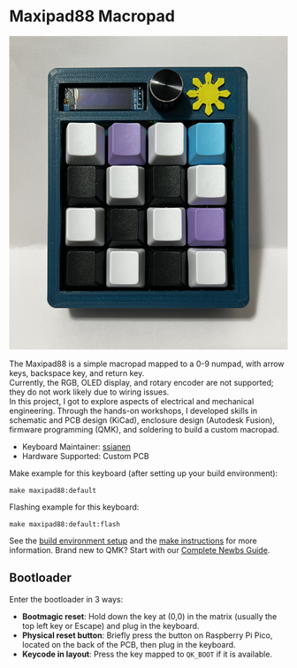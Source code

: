 # Maxipad88 Macropad

![maxipad88](https://github.com/ssianen/My-Macropad/blob/main/maxipad88.jpg)

The Maxipad88 is a simple macropad mapped to a 0-9 numpad, with arrow keys, backspace key, and return key. <br>
Currently, the RGB, OLED display, and rotary encoder are not supported; they do not work likely due to wiring issues. <br>
In this project, I got to explore aspects of electrical and mechanical engineering. Through the hands-on workshops, I developed skills in <br>
schematic and PCB design (KiCad), enclosure design (Autodesk Fusion), firmware programming (QMK), and soldering to build a custom macropad.

* Keyboard Maintainer: [ssianen](https://github.com/ssianen)
* Hardware Supported: Custom PCB

Make example for this keyboard (after setting up your build environment):

    make maxipad88:default

Flashing example for this keyboard:

    make maxipad88:default:flash

See the [build environment setup](https://docs.qmk.fm/#/getting_started_build_tools) and the [make instructions](https://docs.qmk.fm/#/getting_started_make_guide) for more information. Brand new to QMK? Start with our [Complete Newbs Guide](https://docs.qmk.fm/#/newbs).

## Bootloader

Enter the bootloader in 3 ways:

* **Bootmagic reset**: Hold down the key at (0,0) in the matrix (usually the top left key or Escape) and plug in the keyboard.
* **Physical reset button**: Briefly press the button on Raspberry Pi Pico, located on the back of the PCB, then plug in the keyboard.
* **Keycode in layout**: Press the key mapped to `QK_BOOT` if it is available.
